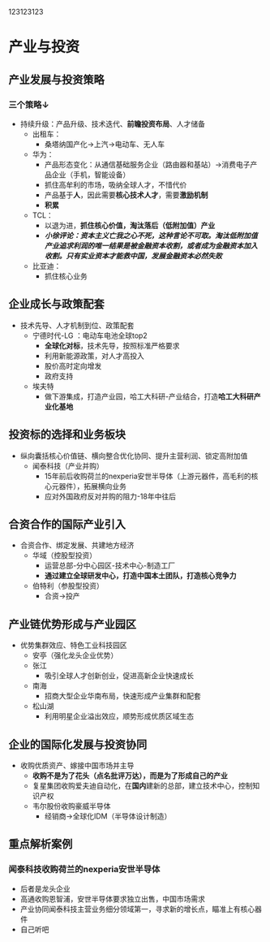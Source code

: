 123123123

# 产业与投资
## 产业发展与投资策略
### 三个策略↓
- 持续升级：产品升级、技术迭代、**前瞻投资布局**、人才储备
  - 出租车：
    - 桑塔纳国产化→上汽→电动车、无人车
  - 华为：
    - 产品形态变化：从通信基础服务企业（路由器和基站）→消费电子产品企业（手机，智能设备）
    - 抓住高牟利的市场，吸纳全球人才，不惜代价
    - 产品基于**人**，因此需要**核心技术人才**，需要**激励机制**
    - **积累**
  - TCL：
    - 以退为进，**抓住核心价值，淘汰落后（低附加值）产业**
    - ***小徐评论：资本主义亡我之心不死，这种言论不可取。淘汰低附加值产业追求利润的唯一结果是被金融资本收割，或者成为金融资本加入收割。只有实业资本才能救中国，发展金融资本必然失败***
  - 比亚迪：
    - 抓住核心业务
## 企业成长与政策配套
- 技术先导、人才机制到位、政策配套
  - 宁德时代-LG ：电动车电池全球top2
    - **全球化对标**，技术先导，按照标准严格要求
    - 利用新能源政策，对人才高投入
    - 股价高时定向增发
    - 政府支持
  - 埃夫特
    - 做下游集成，打造产业园，哈工大科研-产业结合，打造**哈工大科研产业化基地**
## 投资标的选择和业务板块
- 纵向囊括核心价值链、横向整合优化协同、提升主营利润、锁定高附加值
  - 闻泰科技（产业并购）
    - 15年前后收购荷兰的nexperia安世半导体（上游元器件，高毛利的核心元器件），拓展横向业务
    - 应对外国政府反对并购的阻力-18年中往后


## 合资合作的国际产业引入
- 合资合作、绑定发展、共建地方经济
  - 华域（控股型投资）
    - 运营总部-分中心园区-技术中心-制造工厂
    - **通过建立全球研发中心，打造中国本土团队，打造核心竞争力**
  - 伯特利（参股型投资）
    - 合资→投产
## 产业链优势形成与产业园区
- 优势集群效应、特色工业科技园区
  - 安亭（强化龙头企业优势）
  - 张江
    - 吸引全球人才创新创业，促进高新企业快速成长
  - 南海
    - 招商大型企业华南布局，快速形成产业集群和配套
  - 松山湖
    - 利用明星企业溢出效应，顺势形成优质区域生态
## 企业的国际化发展与投资协同
- 收购优质资产、嫁接中国市场并主导
  - **收购不是为了花头（点名批评万达），而是为了形成自己的产业**
  - 复星集团收购爱夫迪自动化，在**国内**建新的总部，建立技术中心，控制知识产权
  - 韦尔股份收购豪威半导体
    - 经销商→全球化IDM（半导体设计制造）

## 重点解析案例
### 闻泰科技收购荷兰的nexperia安世半导体
- 后者是龙头企业
- 高通收购恩智浦，安世半导体要求独立出售，中国市场需求
- 产业协同闻泰科技主营业务细分领域第一，寻求新的增长点，瞄准上有核心器件
- 自己听吧
